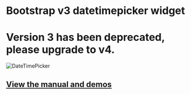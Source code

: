 # Bootstrap v3 datetimepicker widget

# Version 3 has been deprecated, please upgrade to v4.

![DateTimePicker](http://i.imgur.com/nfnvh5g.png)

## [View the manual and demos](http://eonasdan.github.io/bootstrap-datetimepicker/version3/)
